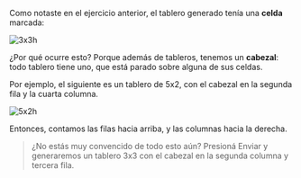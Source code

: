 Como notaste en el ejercicio anterior, el tablero generado tenía una **celda** marcada:

![3x3h](https://raw.githubusercontent.com/sagrado-corazon-alcal/mumuki-fundamentos-gobstones-guia-1-primeros-programas/master/3x3h.png)

¿Por qué ocurre esto? Porque además de tableros, tenemos un **cabezal**: todo tablero tiene uno, que está parado sobre alguna de sus celdas.

Por ejemplo, el siguiente es un tablero de 5x2, con el cabezal en la segunda fila y la cuarta columna.

![5x2h](https://raw.githubusercontent.com/sagrado-corazon-alcal/mumuki-fundamentos-gobstones-guia-1-primeros-programas/master/5x2h.png)

Entonces, contamos las filas hacia arriba, y las columnas hacia la derecha.

> ¿No estás muy convencido de todo esto aún? Presioná Enviar y generaremos un tablero 3x3 con el cabezal en la segunda columna y tercera fila.
